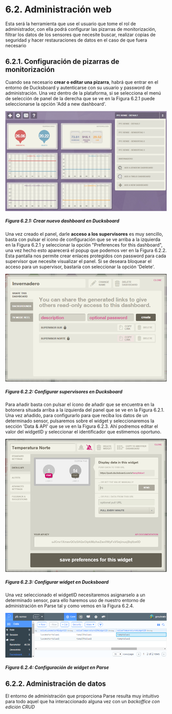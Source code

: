 # 6.2. Administración web

Esta será la herramienta que use el usuario que tome el rol de administrador, con ella podrá  configurar las pizarras de monitorización, filtrar los datos de los sensores que necesite buscar, realizar copias de seguridad y hacer restauraciones de datos en el caso de que fuera necesario

## 6.2.1. Configuración de pizarras de monitorización

Cuando sea necesario **crear o editar una pizarra**, habrá que entrar en el entorno de Ducksboard y autenticarse con su usuario y password de administración. Una vez dentro de la plataforma, si se selecciona el menú de selección de panel de la derecha que se ve en la Figura 6.2.1 puede seleccionarse la opción 'Add a new dashboard'.

![](./imagenes/ducksboard_crear_dashboard.png)
##### *Figura 6.2.1: Crear nuevo dashboard en Ducksboard*

Una vez creado el panel, darle **acceso a los supervisores** es muy sencillo, basta con pulsar el icono de configuración que se ve arriba a la izquierda en la Figura 6.2.1 y seleccionar la opción "Preferences for this dashboard", una vez hecho esto aparecerá el popup que podemos ver en la Figura 6.2.2. Esta pantalla nos permite crear enlaces protegidos con password para cada supervisor que necesite visualizar el panel. Si se deseara bloquear el acceso para un supervisor, bastaría con seleccionar la opción 'Delete'.

![](./imagenes/ducksboard_configurar_supervisores.png)
##### *Figura 6.2.2: Configurar supervisores en Ducksboard*

Para añadir basta con pulsar el ícono de añadir que se encuentra en la botonera situada arriba a la izquierda del panel que se ve en la Figura 6.2.1. Una vez añadido, para configurarlo para que reciba los datos de un determinado sensor, pulsaremos sobre el widget y seleccionaremos la sección 'Data & API' que se ve en la Figura 6.2.3. Ahí podremos editar el valor del widgetID y seleccionar el identificador que estimemos oportuno.

![](./imagenes/ducksboard_configurar_widget.png)
##### *Figura 6.2.3: Configurar widget en Ducksboard*

Una vez seleccionado el widgetID necesitaremos asignarselo a un determinado sensor, para ello haremos uso de nuestro entorno de administración en Parse tal y como vemos en la Figura 6.2.4.

![](./imagenes/parse_configuracion_widget.PNG)
##### *Figura 6.2.4: Configuración de widget en Parse*


## 6.2.2. Administración de datos

El entorno de administración que proporciona Parse resulta muy intuitivo para todo aquel que ha interaccionado alguna vez con un *backoffice con edición CRUD*